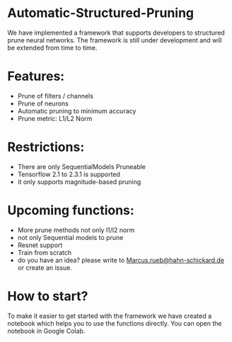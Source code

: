 # Automatic-Structured-Pruning
We have implemented a framework that supports developers to structured prune neural networks.
The framework is still under development and will be extended from time to time.


# Features:
- Prune of filters / channels
- Prune of neurons
- Automatic pruning to minimum accuracy
- Prune metric: L1/L2 Norm



# Restrictions:
- There are only SequentialModels Pruneable
- Tensorflow 2.1 to 2.3.1 is supported
- it only supports magnitude-based pruning


# Upcoming functions:
- More prune methods not only l1/l2 norm
- not only Sequential models to prune
- Resnet support
- Train from scratch
- do you have an idea? please write to Marcus.rueb@hahn-schickard.de or create an issue.



# How to start?
To make it easier to get started with the framework we have created a notebook which helps you to use the functions directly.
You can open the notebook in Google Colab.
